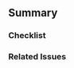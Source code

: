 ## Summary

<!-- Provide a brief explanation about this Pull Request -->

### Checklist

<!--
- [ ] Tests added for new features
- [ ] Documentation updated
-->

### Related Issues

<!-- List any related issues or pull requests. Use keywords like "Closes", "Fixes", or "Resolves" followed by the issue number to automatically link and close related issues. -->

<!--
- Closes #123
- Fixes #456
-->
